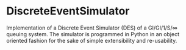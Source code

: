# DiscreteEventSimulator
Implementation of a Discrete Event Simulator (DES) of a GI/GI/1/S/∞ queuing system. The simulator is programmed in Python in an object oriented fashion for the sake of simple extensibility and re-usability.
